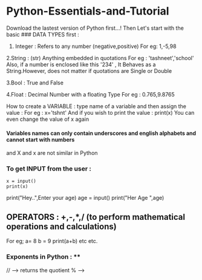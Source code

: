 # Python-Essentials-and-Tutorial
Download the lastest version of Python first...!
Then Let's start with the basic ### DATA TYPES first :
1. Integer : Refers to any number (negative,positive)
For eg: 1,-5,98

2.String : (str) Anything embedded in quotations 
For eg : 'tashneet','school'
Also, if a number is enclosed like this '234' , It Behaves as a String.However, does not matter if quotations are Single or Double

3.Bool : True and False 

4.Float : Decimal Number with a floating Type
For eg : 0.765,9.8765

How to create  a VARIABLE :
type name of a variable and then assign the value : 
For eg : x='tshnt'
And if you wish to print the value :
    print(x)
You can even change the value of x again 

#### Variables names can only contain underscores and english alphabets and cannot start with numbers 
and X and x are not similar in Python

### To get INPUT from the user :
    x = input()
    print(x)
print("Hey..",Enter your age)
age = input()
print("Her Age ",age)

## OPERATORS : +,-,*,/ (to perform mathematical operations and calculations)
For eg;
a= 8
b = 9
print(a+b) etc etc.
### Exponents in Python : **
// --> returns the quotient 
% -->
